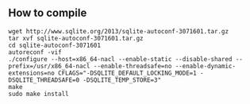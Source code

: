 How to compile
----

	wget http://www.sqlite.org/2013/sqlite-autoconf-3071601.tar.gz
	tar xvf sqlite-autoconf-3071601.tar.gz
	cd sqlite-autoconf-3071601
	autoreconf -vif
	./configure --host=x86_64-nacl --enable-static --disable-shared --prefix=/usr/x86_64-nacl --enable-threadsafe=no --enable-dynamic-extensions=no CFLAGS="-DSQLITE_DEFAULT_LOCKING_MODE=1 -DSQLITE_THREADSAFE=0 -DSQLITE_TEMP_STORE=3"
	make
	sudo make install

